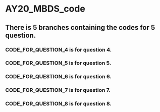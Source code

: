 # AY20_MBDS_code
## There is 5 branches containing the codes for 5 question.
### CODE_FOR_QUESTION_4 is for question 4.
### CODE_FOR_QUESTION_5 is for question 5.
### CODE_FOR_QUESTION_6 is for question 6.
### CODE_FOR_QUESTION_7 is for question 7.
### CODE_FOR_QUESTION_8 is for question 8.
